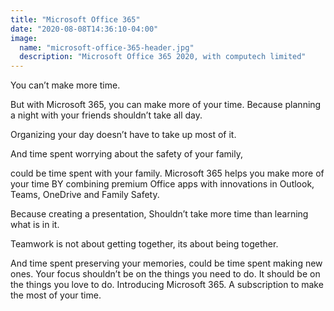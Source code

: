 ```yaml
---
title: "Microsoft Office 365"
date: "2020-08-08T14:36:10-04:00"
image:
  name: "microsoft-office-365-header.jpg"
  description: "Microsoft Office 365 2020, with computech limited"
---
```


<!-- Microsoft Office 365 Content -->
You can’t make more time.

But with Microsoft 365, you can make more of your time.
Because planning a night with your friends shouldn’t take all day.

Organizing your day doesn’t have to take up most of it.

And time spent worrying about the safety of your family,

could be time spent with your family.
Microsoft 365 helps you make more of your time
BY combining premium Office apps with innovations in Outlook,
Teams, OneDrive and Family Safety.

Because creating a presentation,
Shouldn’t take more time than learning what is in it.

Teamwork is not about getting together,
its about being together.

And time spent preserving your memories,
could be time spent making new ones.
Your focus shouldn’t be on the things you need to do.
It should be on the things you love to do.
Introducing Microsoft 365.
A subscription to make the most of your time.